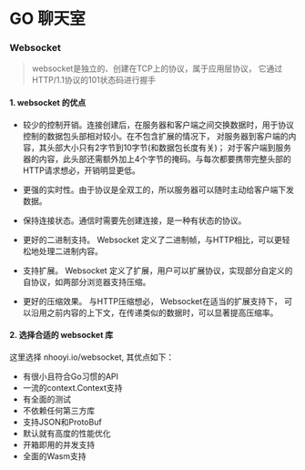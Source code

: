 # GO 聊天室

### Websocket
> websocket是独立的、创建在TCP上的协议，属于应用层协议， 它通过HTTP/1.1协议的101状态码进行握手


#### 1. websocket 的优点
- 较少的控制开销。连接创建后，在服务器和客户端之间交换数据时，用于协议控制的数据包头部相对较小。在不包含扩展的情况下， 对服务器到客户端的内容，其头部大小只有2字节到10字节(和数据包长度有关)； 对于客户端到服务器的内容，此头部还需额外加上4个字节的掩码。与每次都要携带完整头部的HTTP请求想必，开销明显更低。

- 更强的实时性。由于协议是全双工的，所以服务器可以随时主动给客户端下发数据。

- 保持连接状态。通信时需要先创建连接，是一种有状态的协议。

- 更好的二进制支持。 Websocket 定义了二进制帧，与HTTP相比，可以更轻松地处理二进制内容。

- 支持扩展。 Websocket 定义了扩展，用户可以扩展协议，实现部分自定义的自协议，如两部分浏览器支持压缩。

- 更好的压缩效果。 与HTTP压缩想必， Websocket在适当的扩展支持下， 可以沿用之前内容的上下文，在传递类似的数据时，可以显著提高压缩率。

#### 2. 选择合适的 websocket 库

这里选择 nhooyi.io/websocket, 其优点如下：
- 有很小且符合Go习惯的API
- 一流的context.Context支持
- 有全面的测试
- 不依赖任何第三方库
- 支持JSON和ProtoBuf
- 默认就有高度的性能优化
- 开箱即用的并发支持
- 全面的Wasm支持

